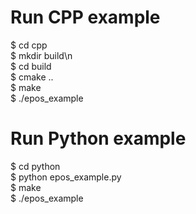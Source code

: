 # Run CPP example
$ cd cpp  
$ mkdir build\n  
$ cd build  
$ cmake ..  
$ make  
$ ./epos_example  

# Run Python example
$ cd python  
$ python epos_example.py  
$ make  
$ ./epos_example  
